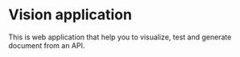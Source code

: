 # Vision application

This is web application that help you to visualize, test and generate document from an API.
